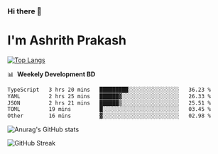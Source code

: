 ### Hi there 👋
# I'm Ashrith Prakash

[![Top Langs](https://github-readme-stats.vercel.app/api/top-langs/?username=xxcheckmatexx&count_private=true&include_all_commits=true&show_icons=true&line_height=20&title_color=FFFFFF&icon_color=FFFFFF&text_color=FFFFFF&bg_color=0D1117&langs_count=8)](https://github.com/anuraghazra/github-readme-stats)

📊 &nbsp;**Weekely Development BD**

<!--START_SECTION:waka-->

```txt
TypeScript   3 hrs 20 mins   █████████░░░░░░░░░░░░░░░░   36.23 %
YAML         2 hrs 25 mins   ██████▓░░░░░░░░░░░░░░░░░░   26.33 %
JSON         2 hrs 21 mins   ██████▒░░░░░░░░░░░░░░░░░░   25.51 %
TOML         19 mins         █░░░░░░░░░░░░░░░░░░░░░░░░   03.45 %
Other        16 mins         ▓░░░░░░░░░░░░░░░░░░░░░░░░   02.98 %
```

<!--END_SECTION:waka-->

![Anurag's GitHub stats](https://github-readme-stats.vercel.app/api?username=xxcheckmatexx&count_private=true&show_icons=true&theme=merko)  

![GitHub Streak](http://github-readme-streak-stats.herokuapp.com?user=xxcheckmatexx&theme=merko&hide_border=true&date_format=M%20j%5B%2C%20Y%5D&fire=DD0E0B)
<br/>
